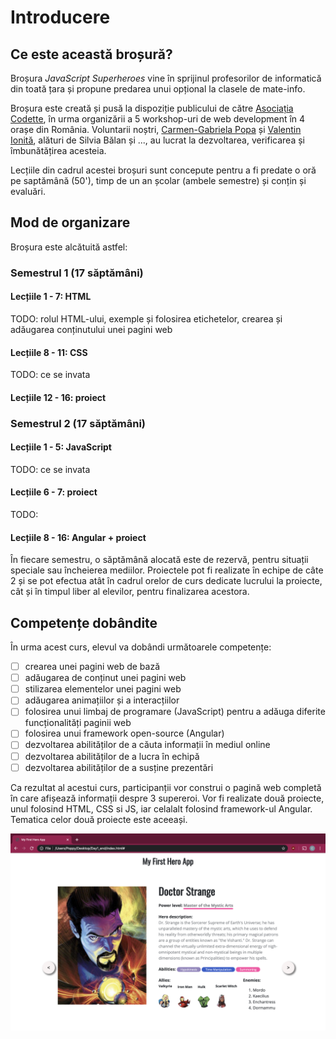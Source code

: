# Introducere

## Ce este această broșură?

Broșura _JavaScript Superheroes_ vine în sprijinul profesorilor de informatică din toată țara și propune predarea unui opțional la clasele de mate-info.

Broșura este creată și pusă la dispoziție publicului de către [Asociația Codette](https://codette.ro), în urma organizării a 5 workshop-uri de web development în 4 orașe din România. Voluntarii noștri, [Carmen-Gabriela Popa](https://www.linkedin.com/in/carmengpopa/) și [Valentin Ionită](https://www.linkedin.com/in/valentin-ionita/), alături de Silvia Bălan și ..., au lucrat la dezvoltarea, verificarea și îmbunătățirea acesteia.

Lecțiile din cadrul acestei broșuri sunt concepute pentru a fi predate o oră pe saptămână \(50'\), timp de un an școlar \(ambele semestre\) și conțin și evaluări.

## Mod de organizare

Broșura este alcătuită astfel:

### Semestrul 1 \(17 săptămâni\)

#### Lecțiile 1 - 7: HTML

TODO: rolul HTML-ului, exemple și folosirea etichetelor, crearea și adăugarea conținutului unei pagini web

#### Lecțiile 8 - 11: CSS

TODO: ce se invata

#### Lecțiile 12 - 16: proiect

### Semestrul 2 \(17 săptămâni\)

#### Lecțiile 1 - 5: JavaScript

TODO: ce se invata

#### Lecțiile 6 - 7: proiect

TODO:

#### Lecțiile 8 - 16: Angular + proiect

În fiecare semestru, o săptămână alocată este de rezervă, pentru situații speciale sau încheierea mediilor. Proiectele pot fi realizate în echipe de câte 2 și se pot efectua atât în cadrul orelor de curs dedicate lucrului la proiecte, cât și în timpul liber al elevilor, pentru finalizarea acestora.

## Competențe dobândite

În urma acest curs, elevul va dobândi următoarele competențe:

* [ ] crearea unei pagini web de bază
* [ ] adăugarea de conținut unei pagini web
* [ ] stilizarea elementelor unei pagini web
* [ ] adăugarea animațiilor și a interacțiilor
* [ ] folosirea unui limbaj de programare \(JavaScript\) pentru a adăuga diferite funcționalități paginii web
* [ ] folosirea unui framework open-source \(Angular\)
* [ ] dezvoltarea abilităților de a căuta informații în mediul online
* [ ] dezvoltarea abilităților de a lucra în echipă
* [ ] dezvoltarea abilităților de a susține prezentări

Ca rezultat al acestui curs, participanții vor construi o pagină web completă în care afișează informații despre 3 supereroi. Vor fi realizate două proiecte, unul folosind HTML, CSS si JS, iar celalalt folosind framework-ul Angular. Tematica celor două proiecte este aceeași.

![](.gitbook/assets/screenshot-2020-03-15-at-19.24.07.png)


